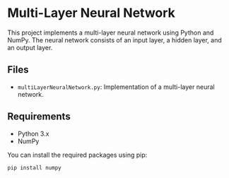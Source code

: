 # Multi-Layer Neural Network

This project implements a multi-layer neural network using Python and NumPy. The neural network consists of an input layer, a hidden layer, and an output layer.

## Files

- `multiLayerNeuralNetwork.py`: Implementation of a multi-layer neural network.

## Requirements

- Python 3.x
- NumPy

You can install the required packages using pip:

```sh
pip install numpy



